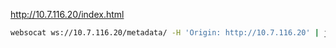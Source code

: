 http://10.7.116.20/index.html

```bash
websocat ws://10.7.116.20/metadata/ -H 'Origin: http://10.7.116.20' | jq
```
